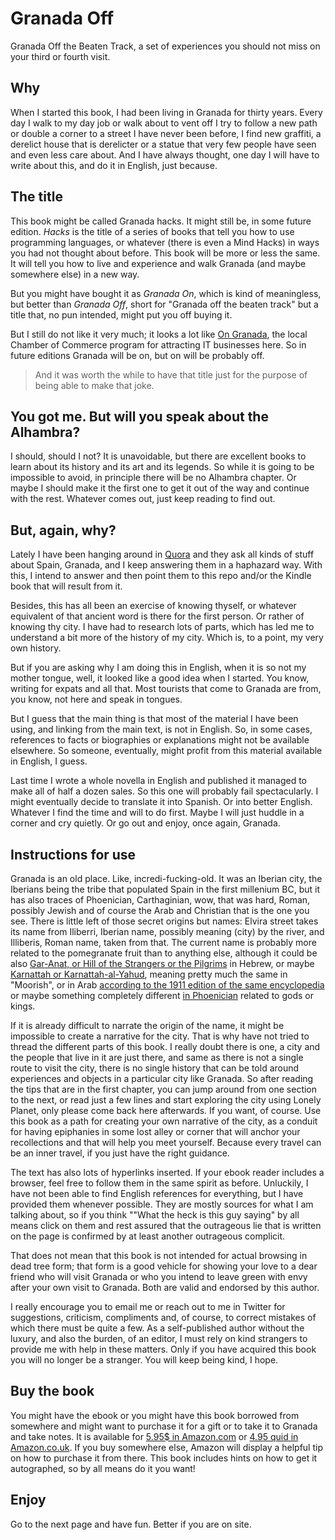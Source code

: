Granada Off
===========

Granada Off the Beaten Track, a set of experiences you should not miss on your third or fourth visit.

## Why

When I started this book, I had been living in Granada for thirty years. Every day I walk to my day job or walk about to vent off I try to follow a new path or double a corner to a street I have never been before, I find new graffiti, a derelict house that is derelicter or a statue that very few people have seen and even less care about. And I have always thought, one day I will have to write about this, and do it in English, just because.

## The title

This book might be called Granada hacks. It might still be, in some
future edition. *Hacks* is the title of a series of books that tell
you how to use programming languages, or whatever (there is even a
Mind Hacks) in ways you had not thought about before. This book will
be more or less the same. It will tell you how to live and experience
and walk Granada (and maybe somewhere else) in a new way.

But you might have bought it as *Granada On*, which is kind of
meaningless, but better than *Granada Off*, short for "Granada off the
beaten track" but a title that, no pun intended, might put you off
buying it.

But I still do not like it very much; it looks a lot like
[On Granada](http://www.ongranada.com/en/), the local Chamber of
Commerce program for attracting IT businesses here. So in future
editions Granada will be on, but on will be probably off.

>And it was worth the while to have that title just for the purpose of
>being able to make that joke. 

## You got me. But will you speak about the Alhambra?

I should, should I not? It is unavoidable, but there are excellent
books to learn about its history and its art and its legends. So while
it is going to be impossible to avoid, in principle there will be no
Alhambra chapter. Or maybe I should make it the first one to get it out
of the way and continue with the rest. Whatever comes out, just keep
reading to find out.

## But, again, why?

Lately I have been hanging around in [Quora](http://quora.com) and
they ask all kinds of stuff about Spain, Granada, and I keep answering
them in a haphazard way. With this, I intend to answer and then point
them to this repo and/or the Kindle book that will result from it. 

Besides, this has all been an exercise of knowing thyself, or whatever
equivalent of that ancient word is there for the first person. Or
rather of knowing thy city. I have had to research lots of parts,
which has led me to understand a bit more of the history of my
city. Which is, to a point, my very own history.

But if you are asking why I am doing this in English, when it is so
not my mother tongue, well, it looked like a good idea when I
started. You know, writing for expats and all that. Most tourists that
come to Granada are from, you know, not here and speak in tongues.

But I guess that the main thing is that most of the material I have
been using, and linking from the main text, is not in English. So, in
some cases, references to facts or biographies or explanations might
not be available elsewhere. So someone, eventually, might profit from
this material available in English, I guess. 

Last time I wrote a whole novella in English and published it managed
to make all of half a dozen sales. So this one will probably fail
spectacularly. 
I might eventually decide to translate it into Spanish. Or into better
English. Whatever I find the time and will to do first. Maybe I will
just huddle in a corner and cry quietly. Or go out and enjoy, once
again, Granada.


## Instructions for use

Granada is an old place. Like, incredi-fucking-old. It was an Iberian city, the Iberians being the tribe that populated Spain in the first millenium BC, but it has also traces of Phoenician, Carthaginian, wow, that was hard, Roman, possibly Jewish and of course the Arab and Christian that is the one you see. There is little left of those secret origins but names: Elvira street takes its name from Iliberri, Iberian name, possibly meaning (city) by the river, and Illiberis, Roman name, taken from that. The current name is probably more related to the pomegranate fruit than to anything else, although it could be also [Gar-Anat, or Hill of the Strangers or the Pilgrims](http://www.madregot.com/Sefarad.htm) in Hebrew, or maybe [Karnattah or Karnattah-al-Yahud](http://www.britannica.com/place/Granada-Spain), meaning pretty much the same in "Moorish", or in Arab [according to the 1911 edition of the same encyclopedia](http://www.theodora.com/encyclopedia/g2/granada_spain_capital.html) or maybe something completely different [in Phoenician](https://books.google.es/books?id=HHlZpX0XVEwC&pg=PA369&lpg=PA369&dq=karnattah&source=bl&ots=TzY2lMQo0m&sig=8O_3f9yYr0P9NOTIvGAFkTEV11Q&hl=es&sa=X&ved=0ahUKEwix3Kui8orKAhXLuBQKHRenD_Q4ChDoAQgeMAA#v=onepage&q=karnattah&f=false) related to gods or kings.

If it is already difficult to narrate the origin of the name, it might be impossible to create a narrative for the city. That is why have not tried to thread the different parts of this book. I really doubt there is one, a city and the people that live in it are just there, and same as there is not a single route to visit the city, there is no single history that can be told around experiences and objects in a particular city like Granada. So after reading the tips that are in the first chapter, you can jump around from one section to the next, or read just a few lines and start exploring the city using Lonely Planet, only please come back here afterwards. If you want, of course. Use this book as a path for creating your own narrative of the city, as a conduit for having epiphanies in some lost alley or corner that will anchor your recollections and that will help you meet yourself. Because every travel can be an inner travel, if you just have the right guidance.

The text has also lots of hyperlinks inserted. If your ebook reader includes a browser, feel free to follow them in the same spirit as before. Unluckily, I have not been able to find English references for everything, but I have provided them whenever possible. They are mostly sources for what I am talking about, so if you think ""What the heck is this guy saying" by all means click on them and rest assured that the outrageous lie that is written on the page is confirmed by at least another outrageous complicit.

That does not mean that this book is not intended for actual browsing in dead tree form; that form is a good vehicle for showing your love to a dear friend who will visit Granada or who you intend to leave green with envy after your own visit to Granada. Both are valid and endorsed by this author.

I really encourage you to email me or reach out to me in Twitter for
suggestions, criticism, compliments and, of course, to correct
mistakes of which there must be quite a few. As a self-published
author without the luxury, and also the burden, of an editor, I must
rely on kind strangers to provide me with help in these matters. Only
if you have acquired this book you will no longer be a stranger. You
will keep being kind, I hope.

## Buy the book

You might have the ebook or you might have this book borrowed from
somewhere and might want to purchase it for a gift or to take it to
Granada and take notes. It is available for
[5.95$ in Amazon.com](https://www.amazon.com/Granada-On-Beaten-explorations-Andalusia/dp/1523257083/ref=as_sl_pc_ss_til?tag=perltutobyjjmere&linkCode=w01&linkId=3XPT2CFQUB6UBNK5&creativeASIN=1523257083)
or
[4.95 quid in Amazon.co.uk](https://www.amazon.co.uk/Granada-On-Beaten-explorations-Andalusia/dp/1523257083/ref=as_sl_pc_ss_til?tag=severawebsite-21&linkCode=w01&linkId=&creativeASIN=1523257083). If
you buy somewhere else, Amazon will display a helpful tip on how to
purchase it from there. This book includes hints on how to get it
autographed, so by all means do it you want!

## Enjoy

Go to the next page and have fun. Better if you are on site.
